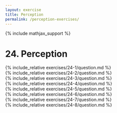 ```yaml
---
layout: exercise
title: Perception
permalink: /perception-exercises/
---
```


{% include mathjax_support %}

# 24. Perception

<div><i class="arrow-up loader" data-chapter="perception-exercises" data-exercise="ex_1" data-rating="0"></i></div>
{% include_relative exercises/24-1/question.md %}

<div><i class="arrow-up loader" data-chapter="perception-exercises" data-exercise="ex_2" data-rating="0"></i></div>
{% include_relative exercises/24-2/question.md %}

<div><i class="arrow-up loader" data-chapter="perception-exercises" data-exercise="ex_3" data-rating="0"></i></div>
{% include_relative exercises/24-3/question.md %}

<div><i class="arrow-up loader" data-chapter="perception-exercises" data-exercise="ex_4" data-rating="0"></i></div>
{% include_relative exercises/24-4/question.md %}

<div><i class="arrow-up loader" data-chapter="perception-exercises" data-exercise="ex_5" data-rating="0"></i></div>
{% include_relative exercises/24-5/question.md %}

<div><i class="arrow-up loader" data-chapter="perception-exercises" data-exercise="ex_6" data-rating="0"></i></div>
{% include_relative exercises/24-6/question.md %}

<div><i class="arrow-up loader" data-chapter="perception-exercises" data-exercise="ex_7" data-rating="0"></i></div>
{% include_relative exercises/24-7/question.md %}

<div><i class="arrow-up loader" data-chapter="perception-exercises" data-exercise="ex_8" data-rating="0"></i></div>
{% include_relative exercises/24-8/question.md %}
